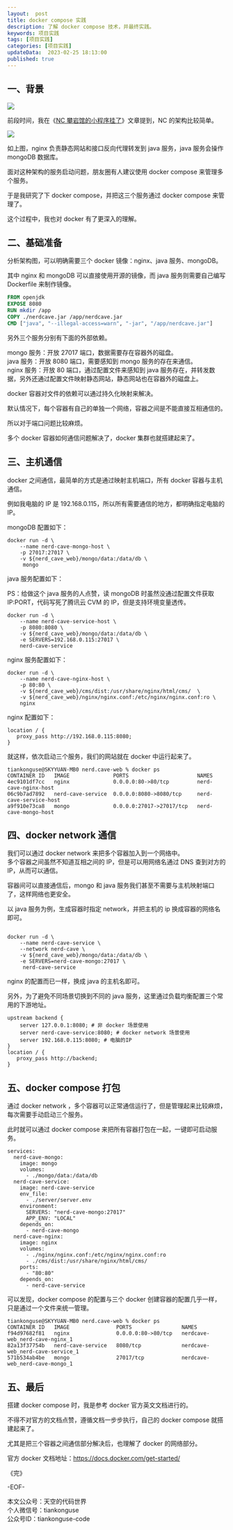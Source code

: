 ```yaml
---   
layout:  post  
title: docker compose 实践        
description: 了解 docker compose 技术，并最终实践。  
keywords: 项目实践  
tags: [项目实践]    
categories: [项目实践]  
updateData:  2023-02-25 18:13:00  
published: true  
---  
```



## 一、背景  



![](https://res2023.tiankonguse.com/images/2023/02/25/001.png)  


前段时间，我在《[NC 攀岩馆的小程序挂了](https://mp.weixin.qq.com/s/H7325ReMp3OgVav408bNQw)》文章提到，NC 的架构比较简单。  


![](https://res2023.tiankonguse.com/images/2023/02/02/001.png)  


如上图，nginx 负责静态网站和接口反向代理转发到 java 服务，java 服务会操作 mongoDB 数据库。   


面对这种架构的服务启动问题，朋友圈有人建议使用 docker compose 来管理多个服务。  


于是我研究了下 docker compose，并把这三个服务通过 docker compose 来管理了。  


这个过程中，我也对 docker 有了更深入的理解。  



## 二、基础准备    


分析架构图，可以明确需要三个 docker 镜像：nginx、java 服务、mongoDB。  


其中 nginx 和 mongoDB 可以直接使用开源的镜像，而 java 服务则需要自己编写 Dockerfile 来制作镜像。  


```Dockerfile
FROM openjdk
EXPOSE 8080
RUN mkdir /app
COPY ./nerdcave.jar /app/nerdcave.jar
CMD ["java", "--illegal-access=warn", "-jar", "/app/nerdcave.jar"]
```


另外三个服务分别有下面的外部依赖。  


mongo 服务：开放 27017 端口，数据需要存在容器外的磁盘。  
java 服务：开放 8080 端口，需要感知到 mongo 服务的存在来通信。  
nginx 服务：开放 80 端口，通过配置文件来感知到 java 服务存在，并转发数据，另外还通过配置文件映射静态网站，静态网站也在容器外的磁盘上。  



docker 容器对文件的依赖可以通过持久化映射来解决。  



默认情况下，每个容器有自己的单独一个网络，容器之间是不能直接互相通信的。  


所以对于端口问题比较麻烦。  


多个 docker 容器如何通信问题解决了，docker 集群也就搭建起来了。  


## 三、主机通信  


docker 之间通信，最简单的方式是通过映射主机端口，所有 docker 容器与主机通信。  


例如我电脑的 IP 是 192.168.0.115，所以所有需要通信的地方，都明确指定电脑的 IP。  


mongoDB 配置如下：  


```
docker run -d \
    --name nerd-cave-mongo-host \
    -p 27017:27017 \
    -v ${nerd_cave_web}/mongo/data:/data/db \
     mongo
```


java 服务配置如下：  


PS：给做这个 java 服务的人点赞，读 mongoDB 时虽然没通过配置文件获取 IP:PORT，代码写死了腾讯云 CVM 的 IP，但是支持环境变量透传。  


```
docker run -d \
    --name nerd-cave-service-host \
    -p 8080:8080 \
    -v ${nerd_cave_web}/mongo/data:/data/db \
    -e SERVERS=192.168.0.115:27017 \
    nerd-cave-service
```


nginx 服务配置如下：  


```
docker run -d \
    --name nerd-cave-nginx-host \
    -p 80:80 \
    -v ${nerd_cave_web}/cms/dist:/usr/share/nginx/html/cms/  \
    -v ${nerd_cave_web}/nginx/nginx.conf:/etc/nginx/nginx.conf:ro \
    nginx
```


nginx 配置如下：  


```
location / {
   proxy_pass http://192.168.0.115:8080;
}
```


就这样，依次启动三个服务，我们的网站就在 docker 中运行起来了。  


```
tiankonguse@SKYYUAN-MB0 nerd.cave-web % docker ps
CONTAINER ID   IMAGE              PORTS                      NAMES
4ec9101df7cc   nginx              0.0.0.0:80->80/tcp         nerd-cave-nginx-host
06c9b7ad7892   nerd-cave-service  0.0.0.0:8080->8080/tcp     nerd-cave-service-host
a9f910e73ca8   mongo              0.0.0.0:27017->27017/tcp   nerd-cave-mongo-host
```


## 四、docker network 通信  



我们可以通过 docker network 来把多个容器加入到一个网络中。  
多个容器之间虽然不知道互相之间的 IP，但是可以用网络名通过 DNS 查到对方的 IP，从而可以通信。  


容器间可以直接通信后，mongo 和 java 服务我们甚至不需要与主机映射端口了，这样网络也更安全。  


以 java 服务为例，生成容器时指定 network，并把主机的 ip 换成容器的网络名即可。  


```

docker run -d \
    --name nerd-cave-service \
    --network nerd-cave \
    -v ${nerd_cave_web}/mongo/data:/data/db \
    -e SERVERS=nerd-cave-mongo:27017 \
     nerd-cave-service
```


nginx 的配置而已一样，换成 java 的主机名即可。  


另外，为了避免不同场景切换到不同的 java 服务，这里通过负载均衡配置三个常用的下游地址。  


```
upstream backend {
    server 127.0.0.1:8080; # 非 docker 场景使用
    server nerd-cave-service:8080; # docker network 场景使用
    server 192.168.0.115:8080; # 电脑的IP
}
location / {
   proxy_pass http://backend;
}
```


## 五、docker compose 打包  


通过 docker network ，多个容器可以正常通信运行了，但是管理起来比较麻烦，每次需要手动启动三个服务。  


此时就可以通过 docker compose 来把所有容器打包在一起，一键即可启动服务。  


```
services:
  nerd-cave-mongo:
    image: mongo
    volumes:
      - ./mongo/data:/data/db
  nerd-cave-service:
    image: nerd-cave-service
    env_file:
      - ./server/server.env
    environment:
      SERVERS: "nerd-cave-mongo:27017"
      APP_ENV: "LOCAL"
    depends_on:
      - nerd-cave-mongo
  nerd-cave-nginx:
    image: nginx
    volumes:
      - ./nginx/nginx.conf:/etc/nginx/nginx.conf:ro
      - ./cms/dist:/usr/share/nginx/html/cms/
    ports:
      - "80:80"
    depends_on:
      - nerd-cave-service
```


可以发现，docker compose 的配置与三个 docker 创建容器的配置几乎一样，只是通过一个文件来统一管理。  


```
tiankonguse@SKYYUAN-MB0 nerd.cave-web % docker ps
CONTAINER ID   IMAGE               PORTS                NAMES
f94d97682f81   nginx               0.0.0.0:80->80/tcp   nerdcave-web_nerd-cave-nginx_1
82a13f37754b   nerd-cave-service   8080/tcp             nerdcave-web_nerd-cave-service_1
571b534ab4be   mongo               27017/tcp            nerdcave-web_nerd-cave-mongo_1
```


## 五、最后  


搭建 docker compose 时，我是参考 docker 官方英文文档进行的。  


不得不对官方的文档点赞，遵循文档一步步执行，自己的 docker compose 就搭建起来了。  


尤其是把三个容器之间通信部分解决后，也理解了 docker 的网络部分。  


官方 docker 文档地址：https://docs.docker.com/get-started/    





《完》  


-EOF-  



本文公众号：天空的代码世界  
个人微信号：tiankonguse  
公众号ID：tiankonguse-code  
  

